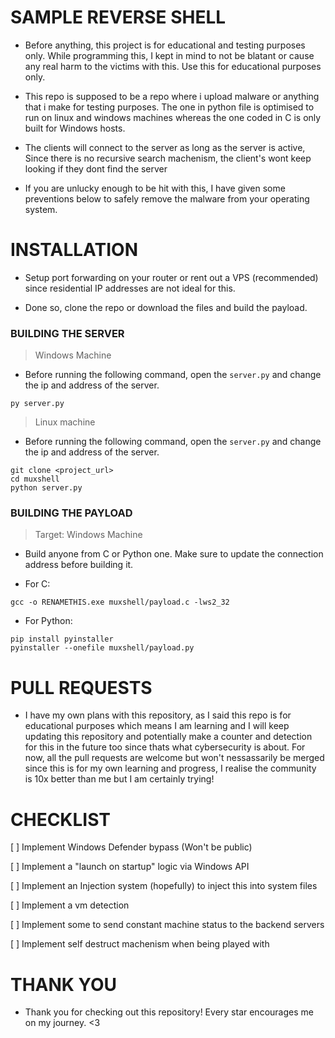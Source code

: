 # SAMPLE REVERSE SHELL

- Before anything, this project is for educational and testing purposes only. While programming this, I kept in mind to not be blatant or cause any real harm to the victims with this. Use this for educational purposes only.

- This repo is supposed to be a repo where i upload malware or anything that i make for testing purposes. The one in python file is optimised to run on linux and windows machines whereas the one coded in C is only built for Windows hosts.

- The clients will connect to the server as long as the server is active, Since there is no recursive search machenism, the client's wont keep looking if they dont find the server

- If you are unlucky enough to be hit with this, I have given some preventions below to safely remove the malware from your operating system.

# INSTALLATION

- Setup port forwarding on your router or rent out a VPS (recommended) since residential IP addresses are not ideal for this.

- Done so, clone the repo or download the files and build the payload.

### __BUILDING THE SERVER__
> Windows Machine

- Before running the following command, open the `server.py` and change the ip and address of the server.

```shell
py server.py
```
> Linux machine

- Before running the following command, open the `server.py` and change the ip and address of the server.

```shell
git clone <project_url>
cd muxshell
python server.py
```

### __BUILDING THE PAYLOAD__
> Target: Windows Machine

- Build anyone from C or Python one. Make sure to update the connection address before building it.

- For C:
```shell
gcc -o RENAMETHIS.exe muxshell/payload.c -lws2_32
```

- For Python:
```shell
pip install pyinstaller
pyinstaller --onefile muxshell/payload.py
```

# PULL REQUESTS

- I have my own plans with this repository, as I said this repo is for educational purposes which means I am learning and I will keep updating this repository and potentially make a counter and detection for this in the future too since thats what cybersecurity is about. For now, all the pull requests are welcome but won't nessassarily be merged since this is for my own learning and progress, I realise the community is 10x better than me but I am certainly trying!

# CHECKLIST
[ ] Implement Windows Defender bypass (Won't be public)

[ ] Implement a "launch on startup" logic via Windows API

[ ] Implement an Injection system (hopefully) to inject this into system files

[ ] Implement a vm detection

[ ] Implement some to send constant machine status to the backend servers

[ ] Implement self destruct machenism when being played with

# THANK YOU
- Thank you for checking out this repository! Every star encourages me on my journey. <3
